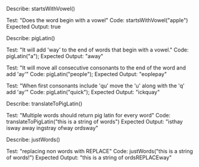 Describe: startsWithVowel()

Test: "Does the word begin with a vowel"
Code: startsWithVowel("apple")
Expected Output: true

Describe: pigLatin()

Test: "It will add 'way' to the end of words that begin with a vowel."
Code: pigLatin("a");
Expected Output: "away"

Test: "It will move all consecutive consonants to the end of the word and add 'ay'"
Code: pigLatin("people");
Expected Output: "eoplepay"

Test: "When first consonants include 'qu' move the 'u' along with the 'q' add 'ay'"
Code: pigLatin("quick");
Expected Output: "ickquay"

Describe: translateToPigLatin()

Test: "Multiple words should return pig latin for every word"
Code: translateToPigLatin("this is a string of words")
Expected Output: "isthay isway away ingstray ofway ordsway"


Describe: justWords()

Test: "replacing non words with REPLACE"
Code: justWords("this is a string of words!")
Expected Output: "this is a string of ordsREPLACEway"


